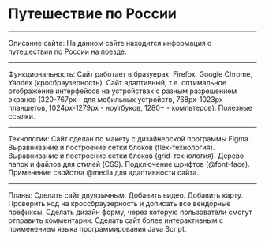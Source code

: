 # Путешествие по России

___________________________
Описание сайта:
На данном сайте находится информация о путешествии по России на поезде.

___________________________
Функциональность:
Сайт работает в бразуерах: Firefox, Google Chrome, Yandex (кросбраузерность).
Сайт адаптивный, т.е. оптимальное отображение интерфейсов на устройствах с разным разрешением экранов (320-767px - для мобильных устройств, 768px-1023px - планшетов, 1024px-1279px - ноутбуков, 1280+ - компьтеров).
Полезные ссылки.

___________________________
Технологии:
Сайт сделан по макету с дизайнерской программы Figma.
Выравнивание и построение сетки блоков (flex-технология).
Выравнивание и построение сетки блоков (grid-технология).
Дерево папок и файлов для стилей (CSS).
Подключение шрифтов (@font-face).
Применение свойства @media для адаптивности сайта.

___________________________
Планы:
Сделать сайт двуязычным.
Добавить видео.
Добавить карту.
Проверить код на кроссбраузерность и дописать все вендорные префиксы.
Сделать дизайн форму, через которую пользователи смогут отправить комментарии.
Сделать сайт более интерактивным с применением языка программирования Java Script. 